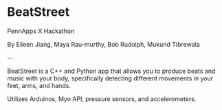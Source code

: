 BeatStreet
==========

PennApps X Hackathon 

By Eileen Jiang, Maya Rau-murthy, Bob Rudolph, Mukund Tibrewala

--

BeatStreet is a C++ and Python app that allows you to produce beats and music with your body, specifically detecting different movements in your feet, arms, and hands. 

Utilizes Arduinos, Myo API, pressure sensors, and accelerometers.

